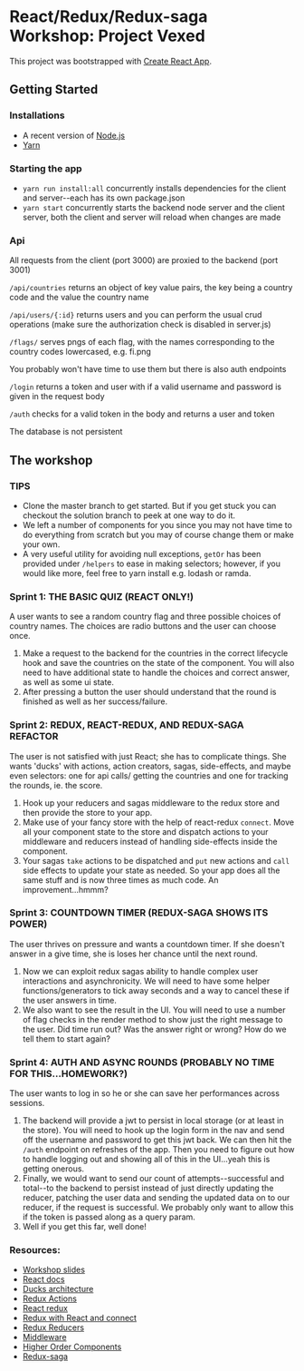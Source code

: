 # React/Redux/Redux-saga Workshop: Project Vexed

This project was bootstrapped with [Create React App](https://github.com/facebookincubator/create-react-app).

## Getting Started

### Installations

- A recent version of [Node.js](https://nodejs.org/en/)
- [Yarn](https://yarnpkg.com/en/)

### Starting the app

- `yarn run install:all`  concurrently installs dependencies for the client and server--each has its own package.json
- `yarn start` concurrently starts the backend node server and the client server, both the client and server will reload when changes are made

### Api

All requests from the client (port 3000) are proxied to the backend (port 3001)

`/api/countries` returns an object of key value pairs, the key being a country code and the value the country name

`/api/users/{:id}` returns users and you can perform the usual crud operations (make sure the authorization check is disabled in server.js)

`/flags/` serves pngs of each flag, with the names corresponding to the country codes lowercased, e.g. fi.png

You probably won't have time to use them but there is also auth endpoints

`/login` returns a token and user with if a valid username and password is given in the request body

`/auth` checks for a valid token in the body and returns a user and token

The database is not persistent

## The workshop

### TIPS
  * Clone the master branch to get started. But if you get stuck you can checkout the solution branch to peek at one way to do it.
  * We left a number of components for you since you may not have time to do everything from scratch but you may of course change them or make your own.
  * A very useful utility for avoiding null exceptions, `getOr` has been provided under `/helpers` to ease in making selectors; however, if you would like more, feel free to yarn install e.g. lodash or ramda.

### Sprint 1: THE BASIC QUIZ (REACT ONLY!)
  A user wants to see a random country flag and three possible choices of country names. The choices are radio
  buttons and the user can choose once.
  
  1. Make a request to the backend for the countries in the correct lifecycle hook and save the
  countries on the state of the component. You will also need to have additional state to handle the choices and correct answer,
  as well as some ui state.
  2. After pressing a button the user should understand that the round is finished as well as her success/failure.
  
### Sprint 2: REDUX, REACT-REDUX, AND REDUX-SAGA REFACTOR
  The user is not satisfied with just React; she has to complicate things. She wants 'ducks' with actions, action creators,
  sagas, side-effects, and maybe even selectors: one for api calls/ getting the countries and one for tracking the rounds, ie. the score.
  
  1. Hook up your reducers and sagas middleware to the redux store and then provide the store to your app.
  2. Make use of your fancy store with the help of react-redux `connect`. Move all your component state to the store and
  dispatch actions to your middleware and reducers instead of handling side-effects inside the component.
  3. Your sagas `take` actions to be dispatched and `put` new actions and `call` side effects to update your state as needed. 
  So your app does all the same stuff and is now three times as much code. An improvement...hmmm?
  
### Sprint 3: COUNTDOWN TIMER (REDUX-SAGA SHOWS ITS POWER)
  The user thrives on pressure and wants a countdown timer. If she doesn't answer in a give time, she is loses her chance until the next round.
  
  1. Now we can exploit redux sagas ability to handle complex user interactions and asynchronicity. We will need to have some helper
  functions/generators to tick away seconds and a way to cancel these if the user answers in time.
  2. We also want to see the result in the UI. You will need to use a number of flag checks in the render method to show just the right message
  to the user. Did time run out? Was the answer right or wrong? How do we tell them to start again?
  
### Sprint 4: AUTH AND ASYNC ROUNDS (PROBABLY NO TIME FOR THIS...HOMEWORK?)
  The user wants to log in so he or she can save her performances across sessions.
  
  1. The backend will provide a jwt to persist in local storage (or at least in the store). You will need to hook up the login form in the nav and
  send off the username and password to get this jwt back. We can then hit the `/auth` endpoint on refreshes of the app.
  Then you need to figure out how to handle logging out and showing all of this in the UI...yeah this is getting onerous.
  2. Finally, we would want to send our count of attempts--successful and total--to the backend to persist instead of just directly updating the reducer, 
  patching the user data and sending the updated data on to our reducer, if the request is successful.
  We probably only want to allow this if the token is passed along as a query param.
  3. Well if you get this far, well done!
  
### Resources:
  - [Workshop slides](https://rikuvan.github.io/vexed/)
  - [React docs](https://facebook.github.io/react/docs/)
  - [Ducks architecture](https://github.com/erikras/ducks-modular-redux)
  - [Redux Actions](https://facebook.github.io/react/docs/react-component.html)
  - [React redux](https://github.com/reactjs/react-redux/blob/master/docs/api.md#connectmapstatetoprops-mapdispatchtoprops-mergeprops-options)
  - [Redux with React and connect](http://redux.js.org/docs/basics/UsageWithReact.html)
  - [Redux Reducers](http://redux.js.org/docs/basics/Reducers.html)
  - [Middleware](http://redux.js.org/docs/advanced/Middleware.html)
  - [Higher Order Components](https://facebook.github.io/react/docs/higher-order-components.html)
  - [Redux-saga](https://redux-saga.js.org/)
  
  

 
  

